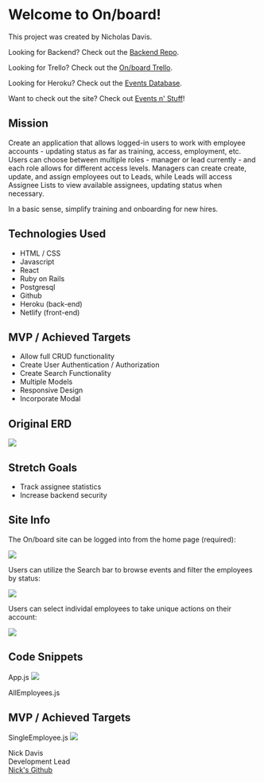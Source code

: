 # Welcome to On/board!

This project was created by Nicholas Davis.

Looking for Backend? Check out the <a href="https://github.com/nickdavis1018/onboard-back">Backend Repo</a>.

Looking for Trello? Check out the <a href="https://trello.com/b/88Qu1vK1/on-board">On/board Trello</a>.

Looking for Heroku? Check out the <a href="https://onboard-backend-dev.herokuapp.com/">Events Database</a>.

Want to check out the site? Check out <a href="https://events-n-stuff.netlify.app/">Events n' Stuff</a>!

## Mission

Create an application that allows logged-in users to work with employee accounts - updating status as far as training, access, employment, etc. Users can choose between multiple roles - manager or lead currently - and each role allows for different access levels. Managers can create create, update, and assign employees out to Leads, while Leads will access Assignee Lists to view available assignees, updating status when necessary. 

In a basic sense, simplify training and onboarding for new hires.

## Technologies Used 

- HTML / CSS
- Javascript
- React
- Ruby on Rails
- Postgresql
- Github
- Heroku (back-end)
- Netlify (front-end)

## MVP / Achieved Targets

- Allow full CRUD functionality
- Create User Authentication / Authorization
- Create Search Functionality
- Multiple Models
- Responsive Design
- Incorporate Modal

## Original ERD

<img src="https://imgur.com/xdjgFgo.png"/>

## Stretch Goals

- Track assignee statistics
- Increase backend security

## Site Info

The On/board site can be logged into from the home page (required):

<img src="https://imgur.com/gqVZrRO.png"/>

Users can utilize the Search bar to browse events and filter the employees by status:

<img src="https://imgur.com/DgxKIbU.png"/>

Users can select individal employees to take unique actions on their account:

<img src="https://imgur.com/lNKVkvq.png"/>

## Code Snippets

App.js
<img src="https://imgur.com/DbCDPHx.png"/>

AllEmployees.js
## MVP / Achieved Targets

SingleEmployee.js
<img src="https://imgur.com/qS40sNi.png"/>

Nick Davis<br>
Development Lead<br>
<a href="https://github.com/nickdavis1018">Nick's Github</a>